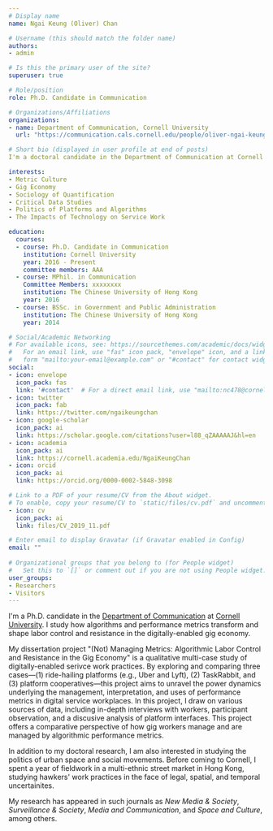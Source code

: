 ```yaml
---
# Display name
name: Ngai Keung (Oliver) Chan

# Username (this should match the folder name)
authors: 
- admin

# Is this the primary user of the site?
superuser: true

# Role/position
role: Ph.D. Candidate in Communication

# Organizations/Affiliations
organizations:
- name: Department of Communication, Cornell University
  url: "https://communication.cals.cornell.edu/people/oliver-ngai-keung-chan/"

# Short bio (displayed in user profile at end of posts)
I'm a doctoral candidate in the Department of Communication at Cornell University. Currently, I study how algorithms and performance metrics transform and shape labor control and resistance in the digitally-enabled gig economy.

interests:
- Metric Culture
- Gig Economy
- Sociology of Quantification
- Critical Data Studies
- Politics of Platforms and Algorithms
- The Impacts of Technology on Service Work

education:
  courses:
  - course: Ph.D. Candidate in Communication
    institution: Cornell University
    year: 2016 - Present
    committee members: AAA
  - course: MPhil. in Communication
    Committee Members: xxxxxxxx
    institution: The Chinese University of Hong Kong
    year: 2016
  - course: BSSc. in Government and Public Administration
    institution: The Chinese University of Hong Kong
    year: 2014

# Social/Academic Networking
# For available icons, see: https://sourcethemes.com/academic/docs/widgets/#icons
#   For an email link, use "fas" icon pack, "envelope" icon, and a link in the
#   form "mailto:your-email@example.com" or "#contact" for contact widget.
social:
- icon: envelope
  icon_pack: fas
  link: '#contact'  # For a direct email link, use "mailto:nc478@cornell.edu".
- icon: twitter
  icon_pack: fab
  link: https://twitter.com/ngaikeungchan
- icon: google-scholar
  icon_pack: ai
  link: https://scholar.google.com/citations?user=l88_qZAAAAAJ&hl=en
- icon: academia
  icon_pack: ai
  link: https://cornell.academia.edu/NgaiKeungChan
- icon: orcid
  icon_pack: ai
  link: https://orcid.org/0000-0002-5848-3098

# Link to a PDF of your resume/CV from the About widget.
# To enable, copy your resume/CV to `static/files/cv.pdf` and uncomment the lines below.  
- icon: cv
  icon_pack: ai
  link: files/CV_2019_11.pdf

# Enter email to display Gravatar (if Gravatar enabled in Config)
email: ""
  
# Organizational groups that you belong to (for People widget)
#   Set this to `[]` or comment out if you are not using People widget.  
user_groups:
- Researchers
- Visitors
---
```


I'm a Ph.D. candidate in the [Department of Communication](https://communication.cals.cornell.edu/) at [Cornell University](https://www.cornell.edu/). I study how algorithms and performance metrics transform and shape labor control and resistance in the digitally-enabled gig economy. 

My dissertation project "(Not) Managing Metrics: Algorithmic Labor Control and Resistance in the Gig Economy" is a qualitative multi-case study of digitally-enabled serivce work practices. By exploring and comparing three cases—(1) ride-hailing platforms (e.g., Uber and Lyft), (2) TaskRabbit, and (3) platform cooperatives—this project aims to unravel the power dynamics underlying the management, interpretation, and uses of performance metrics in digital service workplaces. In this project, I draw on various sources of  data, including in-depth interviews with workers, participant observation, and a discusive analysis of platform interfaces. This project offers a comparative perspective of how gig workers manage and are managed by algorithmic performance metrics.

In addition to my doctoral research, I am also interested in studying the politics of urban space and social movements. Before coming to Cornell, I spent a year of fieldwork in a multi-ethnic street market in Hong Kong, studying hawkers' work practices in the face of legal, spatial, and temporal uncertainites. 

My research has appeared in such journals as *New Media & Society*, *Surveillance & Society*, *Media and Communication*, and *Space and Culture*, among others.
